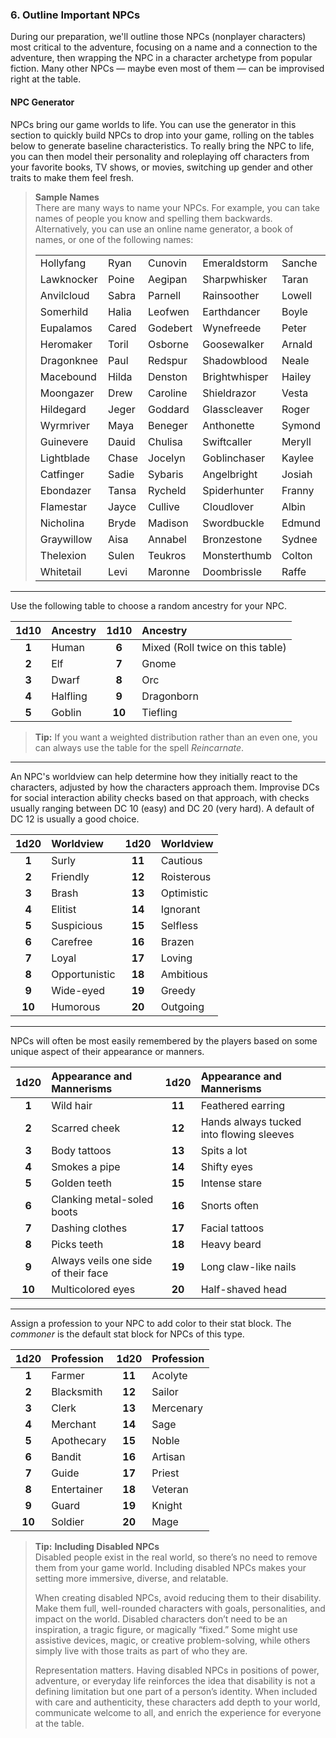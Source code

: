 ### 6. Outline Important NPCs

During our preparation, we'll outline those NPCs (nonplayer characters) most critical to the adventure, focusing on a name and a connection to the adventure, then wrapping the NPC in a character archetype from popular fiction.
Many other NPCs — maybe even most of them — can be improvised right at the table.

#### NPC Generator

NPCs bring our game worlds to life.
You can use the generator in this section to quickly build NPCs to drop into your game, rolling on the tables below to generate baseline characteristics.
To really bring the NPC to life, you can then model their personality and roleplaying off characters from your favorite books, TV shows, or movies, switching up gender and other traits to make them feel fresh.

<!-- style:sidebar -->
> **Sample Names** \
> There are many ways to name your NPCs.
> For example, you can take names of people you know and spelling them backwards.
> Alternatively, you can use an online name generator, a book of names, or one of the following names:
> <!-- spell-checker:disable -->
>
> |            |       |          |               |        |         |           |
> |:-----------|:------|:---------|:--------------|:-------|:--------|:----------|
> | Hollyfang  | Ryan  | Cunovin  | Emeraldstorm  | Sanche | Pulmia  | Samantha  |
> | Lawknocker | Poine | Aegipan  | Sharpwhisker  | Taran  | Nireus  | Icebrood  |
> | Anvilcloud | Sabra | Parnell  | Rainsoother   | Lowell | Clifton | Lionfall  |
> | Somerhild  | Halia | Leofwen  | Earthdancer   | Boyle  | Margry  | Bellinda  |
> | Eupalamos  | Cared | Godebert | Wynefreede    | Peter  | Derkos  | Savannah  |
> | Heromaker  | Toril | Osborne  | Goosewalker   | Arnald | Claudia | Lapithes  |
> | Dragonknee | Paul  | Redspur  | Shadowblood   | Neale  | Timothy | Halisera  |
> | Macebound  | Hilda | Denston  | Brightwhisper | Hailey | Bayard  | Goldbane  |
> | Moongazer  | Drew  | Caroline | Shieldrazor   | Vesta  | Turstin | Fireheart |
> | Hildegard  | Jeger | Goddard  | Glasscleaver  | Roger  | Judithe | Mudteeth  |
> | Wyrmriver  | Maya  | Beneger  | Anthonette    | Symond | Radolf  | Nicholas  |
> | Guinevere  | Dauid | Chulisa  | Swiftcaller   | Meryll | Avelin  | Reothine  |
> | Lightblade | Chase | Jocelyn  | Goblinchaser  | Kaylee | Hudson  | Halstein  |
> | Catfinger  | Sadie | Sybaris  | Angelbright   | Josiah | Latisha | Thornhelm |
> | Ebondazer  | Tansa | Rycheld  | Spiderhunter  | Franny | Stella  | Randwulf  |
> | Flamestar  | Jayce | Cullive  | Cloudlover    | Albin  | Gerland | Tantalos  |
> | Nicholina  | Bryde | Madison  | Swordbuckle   | Edmund | Sysley  | Johannes  |
> | Graywillow | Aisa  | Annabel  | Bronzestone   | Sydnee | Lausus  | Isemeine  |
> | Thelexion  | Sulen | Teukros  | Monsterthumb  | Colton | Florens | Millhand  |
> | Whitetail  | Levi  | Maronne  | Doombrissle   | Raffe  | Sighard | Sebastian |

<!-- spell-checker:enable -->

___
Use the following table to choose a random ancestry for your NPC.

|  1d10 | Ancestry |  1d10  | Ancestry                         |
|:-----:|:---------|:------:|:---------------------------------|
| **1** | Human    |  **6** | Mixed (Roll twice on this table) |
| **2** | Elf      |  **7** | Gnome                            |
| **3** | Dwarf    |  **8** | Orc                              |
| **4** | Halfling |  **9** | Dragonborn                       |
| **5** | Goblin   | **10** | Tiefling                         |

> **Tip:**
> If you want a weighted distribution rather than an even one, you can always use the table for the spell _<span class="spell spell-Reincarnate_reincarnate">Reincarnate</span>_.

___
An NPC's worldview can help determine how they initially react to the characters, adjusted by how the characters approach them.
Improvise DCs for social interaction ability checks based on that approach, with checks usually ranging between DC 10 (easy) and DC 20 (very hard).
A default of DC 12 is usually a good choice.

|  1d20  | Worldview     |  1d20  | Worldview  |
|:------:|:--------------|:------:|:-----------|
|  **1** | Surly         | **11** | Cautious   |
|  **2** | Friendly      | **12** | Roisterous |
|  **3** | Brash         | **13** | Optimistic |
|  **4** | Elitist       | **14** | Ignorant   |
|  **5** | Suspicious    | **15** | Selfless   |
|  **6** | Carefree      | **16** | Brazen     |
|  **7** | Loyal         | **17** | Loving     |
|  **8** | Opportunistic | **18** | Ambitious  |
|  **9** | Wide-eyed     | **19** | Greedy     |
| **10** | Humorous      | **20** | Outgoing   |

___
NPCs will often be most easily remembered by the players based on some unique aspect of their appearance or manners.

|  1d20  | Appearance and Mannerisms           |  1d20  | Appearance and Mannerisms                |
|:------:|:------------------------------------|:------:|:-----------------------------------------|
|  **1** | Wild hair                           | **11** | Feathered earring                        |
|  **2** | Scarred cheek                       | **12** | Hands always tucked into flowing sleeves |
|  **3** | Body tattoos                        | **13** | Spits a lot                              |
|  **4** | Smokes a pipe                       | **14** | Shifty eyes                              |
|  **5** | Golden teeth                        | **15** | Intense stare                            |
|  **6** | Clanking metal-soled boots          | **16** | Snorts often                             |
|  **7** | Dashing clothes                     | **17** | Facial tattoos                           |
|  **8** | Picks teeth                         | **18** | Heavy beard                              |
|  **9** | Always veils one side of their face | **19** | Long claw-like nails                     |
| **10** | Multicolored eyes                   | **20** | Half-shaved head                         |

___
Assign a profession to your NPC to add color to their stat block.
The _<span class="monster monster-Commoner_commoner">commoner</span>_ is the default stat block for NPCs of this type.

|  1d20  | Profession  |  1d20  | Profession |
|:------:|:------------|:------:|:-----------|
|  **1** | Farmer      | **11** | Acolyte    |
|  **2** | Blacksmith  | **12** | Sailor     |
|  **3** | Clerk       | **13** | Mercenary  |
|  **4** | Merchant    | **14** | Sage       |
|  **5** | Apothecary  | **15** | Noble      |
|  **6** | Bandit      | **16** | Artisan    |
|  **7** | Guide       | **17** | Priest     |
|  **8** | Entertainer | **18** | Veteran    |
|  **9** | Guard       | **19** | Knight     |
| **10** | Soldier     | **20** | Mage       |

> **Tip:**
> **Including Disabled NPCs** \
> Disabled people exist in the real world, so there’s no need to remove them from your game world.
> Including disabled NPCs makes your setting more immersive, diverse, and relatable.
>
> When creating disabled NPCs, avoid reducing them to their disability.
> Make them full, well-rounded characters with goals, personalities, and impact on the world.
> Disabled characters don’t need to be an inspiration, a tragic figure, or magically “fixed.”
> Some might use assistive devices, magic, or creative problem-solving, while others simply live with those traits as part of who they are.
>
> Representation matters.
> Having disabled NPCs in positions of power, adventure, or everyday life reinforces the idea that disability is not a defining limitation but one part of a person’s identity.
> When included with care and authenticity, these characters add depth to your world, communicate welcome to all, and enrich the experience for everyone at the table.
